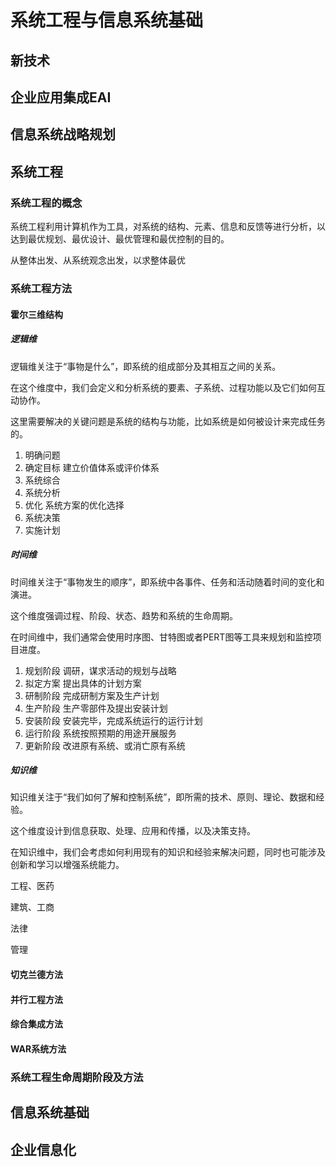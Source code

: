 # 系统工程与信息系统基础

## 新技术



## 企业应用集成EAI



## 信息系统战略规划



## 系统工程

### 系统工程的概念

系统工程利用计算机作为工具，对系统的结构、元素、信息和反馈等进行分析，以达到最优规划、最优设计、最优管理和最优控制的目的。

从整体出发、从系统观念出发，以求整体最优



### 系统工程方法

#### 霍尔三维结构

##### 逻辑维

逻辑维关注于“事物是什么”，即系统的组成部分及其相互之间的关系。

在这个维度中，我们会定义和分析系统的要素、子系统、过程功能以及它们如何互动协作。

这里需要解决的关键问题是系统的结构与功能，比如系统是如何被设计来完成任务的。



1. 明确问题
2. 确定目标 建立价值体系或评价体系
3. 系统综合
4. 系统分析
5. 优化 系统方案的优化选择
6. 系统决策
7. 实施计划



##### 时间维

时间维关注于“事物发生的顺序”，即系统中各事件、任务和活动随着时间的变化和演进。

这个维度强调过程、阶段、状态、趋势和系统的生命周期。

在时间维中，我们通常会使用时序图、甘特图或者PERT图等工具来规划和监控项目进度。



1. 规划阶段 调研，谋求活动的规划与战略
2. 拟定方案 提出具体的计划方案
3. 研制阶段 完成研制方案及生产计划
4. 生产阶段 生产零部件及提出安装计划
5. 安装阶段 安装完毕，完成系统运行的运行计划
6. 运行阶段 系统按照预期的用途开展服务
7. 更新阶段 改进原有系统、或消亡原有系统



##### 知识维

知识维关注于“我们如何了解和控制系统”，即所需的技术、原则、理论、数据和经验。

这个维度设计到信息获取、处理、应用和传播，以及决策支持。

在知识维中，我们会考虑如何利用现有的知识和经验来解决问题，同时也可能涉及创新和学习以增强系统能力。



工程、医药

建筑、工商

法律

管理



#### 切克兰德方法



#### 并行工程方法



#### 综合集成方法



#### WAR系统方法



### 系统工程生命周期阶段及方法



## 信息系统基础



## 企业信息化

